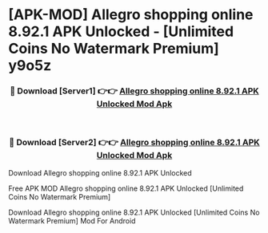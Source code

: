 # [APK-MOD] Allegro  shopping online 8.92.1 APK Unlocked - [Unlimited Coins No Watermark Premium] y9o5z



<div align="center">
<h3>🔴 Download [Server1] 👉👉 <a href="https://momento.my/?title=Allegro__shopping_online_8.92.1_APK_Unlocked">Allegro  shopping online 8.92.1 APK Unlocked Mod Apk</a></h3><br>

<h3>🔴 Download [Server2] 👉👉 <a href="https://momento.my/?title=Allegro__shopping_online_8.92.1_APK_Unlocked">Allegro  shopping online 8.92.1 APK Unlocked Mod Apk</a></h3>
</div>



Download Allegro  shopping online 8.92.1 APK Unlocked 

Free APK MOD Allegro  shopping online 8.92.1 APK Unlocked [Unlimited Coins No Watermark Premium]

Download Allegro  shopping online 8.92.1 APK Unlocked [Unlimited Coins No Watermark Premium] Mod For Android
